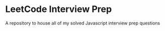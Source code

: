 # LeetCode Interview Prep

A repository to house all of my solved Javascript interview prep questions
